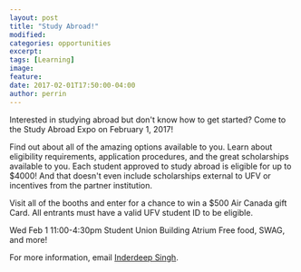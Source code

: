```yaml
---
layout: post
title: "Study Abroad!"
modified:
categories: opportunities
excerpt:
tags: [Learning]
image: 
feature: 
date: 2017-02-01T17:50:00-04:00
author: perrin
---
```


Interested in studying abroad but don't know how to get started? Come to the Study Abroad Expo on February 1, 2017!

Find out about all of the amazing options available to you. Learn about eligibility requirements, application procedures, and the great scholarships available to you. Each student approved to study abroad is eligible for up to $4000! And that doesn't even include scholarships external to UFV or incentives from the partner institution.

Visit all of the booths and enter for a chance to win a $500 Air Canada gift Card. All entrants must have a valid UFV student ID to be eligible.

Wed Feb 1
11:00-4:30pm
Student Union Building Atrium
Free food, SWAG, and more!

For more information, email <a href="mailto:studyabroad@ufv.ca">Inderdeep Singh</a>.
